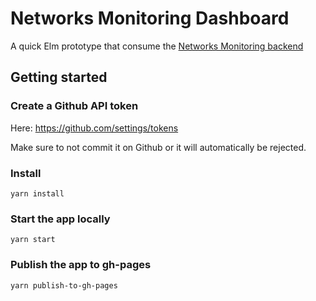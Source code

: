 # Networks Monitoring Dashboard

A quick Elm prototype that consume the [Networks Monitoring backend](https://github.com/Chefclub/networks-monitoring)

## Getting started

### Create a Github API token

Here: https://github.com/settings/tokens

Make sure to not commit it on Github or it will automatically be rejected.


### Install

    yarn install


### Start the app locally

    yarn start


### Publish the app to gh-pages

    yarn publish-to-gh-pages
